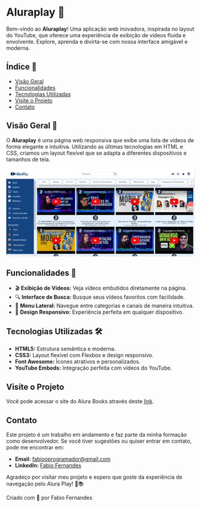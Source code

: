 # Aluraplay 🎥

Bem-vindo ao **Aluraplay**! Uma aplicação web inovadora, inspirada no layout do YouTube, que oferece uma experiência de exibição de vídeos fluida e envolvente. Explore, aprenda e divirta-se com nossa interface amigável e moderna.

## Índice 📑

- [Visão Geral](#visão-geral)
- [Funcionalidades](#funcionalidades)
- [Tecnologias Utilizadas](#tecnologias-utilizadas)
- [Visite o Projeto](#visite-o-projeto)
- [Contato](#contato)

## Visão Geral 🌟

O **Aluraplay** é uma página web responsiva que exibe uma lista de vídeos de forma elegante e intuitiva. Utilizando as últimas tecnologias em HTML e CSS, criamos um layout flexível que se adapta a diferentes dispositivos e tamanhos de tela.

![Preview do Aluraplay](./images/apresentacao_projeto.PNG)

## Funcionalidades 🚀

- 🎬 **Exibição de Vídeos:** Veja vídeos embutidos diretamente na página.
- 🔍 **Interface de Busca:** Busque seus vídeos favoritos com facilidade.
- 📂 **Menu Lateral:** Navegue entre categorias e canais de maneira intuitiva.
- 📱 **Design Responsivo:** Experiência perfeita em qualquer dispositivo.

## Tecnologias Utilizadas 🛠️

- **HTML5:** Estrutura semântica e moderna.
- **CSS3:** Layout flexível com Flexbox e design responsivo.
- **Font Awesome:** Ícones atrativos e personalizados.
- **YouTube Embeds:** Integração perfeita com vídeos do YouTube.

## Visite o Projeto
Você pode acessar o site do Alura Books através deste [link](https://alura-play-woad.vercel.app/).

## Contato
Este projeto é um trabalho em andamento e faz parte da minha formação como desenvolvedor. Se você tiver sugestões ou quiser entrar em contato, pode me encontrar em:

- **Email:** fabiooprogramador@gmail.com
- **LinkedIn:** [Fabio Fernandes](https://www.linkedin.com/in/fabiogmf/)

Agradeço por visitar meu projeto e espero que goste da experiência de navegação pelo Alura Play! 🚀📚

Criado com 💙 por Fabio Fernandes
